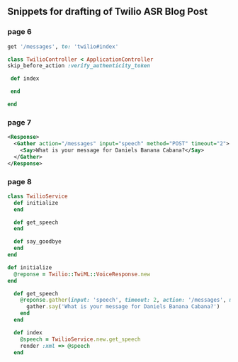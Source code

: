 ## Snippets for drafting of Twilio ASR Blog Post


### page 6

```ruby
get '/messages', to: 'twilio#index'
```

```ruby
class TwilioController < ApplicationController
skip_before_action :verify_authenticity_token

 def index

 end

end
```


### page 7

```xml
<Response>
  <Gather action="/messages" input="speech" method="POST" timeout="2">
    <Say>What is your message for Daniels Banana Cabana?</Say>
  </Gather>
</Response>
```


### page 8

```ruby
class TwilioService
  def initialize
  end

  def get_speech
  end

  def say_goodbye
  end
end
```

```ruby
def initialize
  @reponse = Twilio::TwiML::VoiceResponse.new
end
```

```ruby
  def get_speech
    @reponse.gather(input: 'speech', timeout: 2, action: '/messages', method: 'POST') do |gather|
      gather.say('What is your message for Daniels Banana Cabana?')
    end
  end
```

```ruby
  def index
    @speech = TwilioService.new.get_speech
    render :xml => @speech
  end
```
